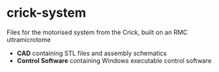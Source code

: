 # crick-system
Files for the motorised system from the Crick, built on an RMC ultramicrotome
* __CAD__ containing STL files and assembly schematics
* __Control Software__ containing Windows executable control software
